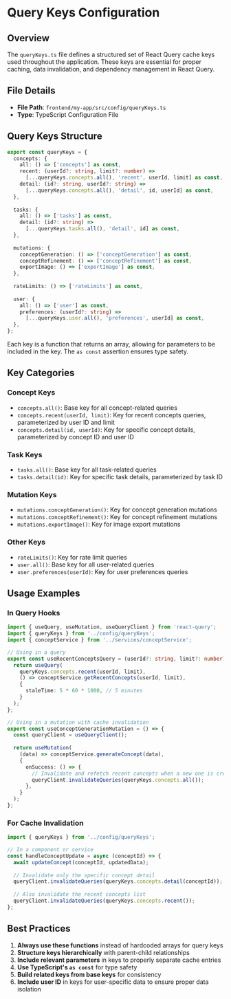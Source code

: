 # Query Keys Configuration

## Overview

The `queryKeys.ts` file defines a structured set of React Query cache keys used throughout the application. These keys are essential for proper caching, data invalidation, and dependency management in React Query.

## File Details

- **File Path**: `frontend/my-app/src/config/queryKeys.ts`
- **Type**: TypeScript Configuration File

## Query Keys Structure

```typescript
export const queryKeys = {
  concepts: {
    all: () => ['concepts'] as const,
    recent: (userId?: string, limit?: number) => 
      [...queryKeys.concepts.all(), 'recent', userId, limit] as const,
    detail: (id?: string, userId?: string) => 
      [...queryKeys.concepts.all(), 'detail', id, userId] as const,
  },
  
  tasks: {
    all: () => ['tasks'] as const,
    detail: (id?: string) => 
      [...queryKeys.tasks.all(), 'detail', id] as const,
  },
  
  mutations: {
    conceptGeneration: () => ['conceptGeneration'] as const,
    conceptRefinement: () => ['conceptRefinement'] as const,
    exportImage: () => ['exportImage'] as const,
  },
  
  rateLimits: () => ['rateLimits'] as const,
  
  user: {
    all: () => ['user'] as const,
    preferences: (userId?: string) => 
      [...queryKeys.user.all(), 'preferences', userId] as const,
  },
};
```

Each key is a function that returns an array, allowing for parameters to be included in the key. The `as const` assertion ensures type safety.

## Key Categories

### Concept Keys

- `concepts.all()`: Base key for all concept-related queries
- `concepts.recent(userId, limit)`: Key for recent concepts queries, parameterized by user ID and limit
- `concepts.detail(id, userId)`: Key for specific concept details, parameterized by concept ID and user ID

### Task Keys

- `tasks.all()`: Base key for all task-related queries
- `tasks.detail(id)`: Key for specific task details, parameterized by task ID

### Mutation Keys

- `mutations.conceptGeneration()`: Key for concept generation mutations
- `mutations.conceptRefinement()`: Key for concept refinement mutations
- `mutations.exportImage()`: Key for image export mutations

### Other Keys

- `rateLimits()`: Key for rate limit queries
- `user.all()`: Base key for all user-related queries
- `user.preferences(userId)`: Key for user preferences queries

## Usage Examples

### In Query Hooks

```typescript
import { useQuery, useMutation, useQueryClient } from 'react-query';
import { queryKeys } from '../config/queryKeys';
import { conceptService } from '../services/conceptService';

// Using in a query
export const useRecentConceptsQuery = (userId?: string, limit?: number) => {
  return useQuery(
    queryKeys.concepts.recent(userId, limit),
    () => conceptService.getRecentConcepts(userId, limit),
    {
      staleTime: 5 * 60 * 1000, // 5 minutes
    }
  );
};

// Using in a mutation with cache invalidation
export const useConceptGenerationMutation = () => {
  const queryClient = useQueryClient();
  
  return useMutation(
    (data) => conceptService.generateConcept(data),
    {
      onSuccess: () => {
        // Invalidate and refetch recent concepts when a new one is created
        queryClient.invalidateQueries(queryKeys.concepts.all());
      },
    }
  );
};
```

### For Cache Invalidation

```typescript
import { queryKeys } from '../config/queryKeys';

// In a component or service
const handleConceptUpdate = async (conceptId) => {
  await updateConcept(conceptId, updatedData);
  
  // Invalidate only the specific concept detail
  queryClient.invalidateQueries(queryKeys.concepts.detail(conceptId));
  
  // Also invalidate the recent concepts list
  queryClient.invalidateQueries(queryKeys.concepts.recent());
};
```

## Best Practices

1. **Always use these functions** instead of hardcoded arrays for query keys
2. **Structure keys hierarchically** with parent-child relationships
3. **Include relevant parameters** in keys to properly separate cache entries
4. **Use TypeScript's `as const`** for type safety 
5. **Build related keys from base keys** for consistency
6. **Include user ID** in keys for user-specific data to ensure proper data isolation 